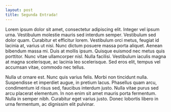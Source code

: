 ```yaml
---
layout: post
title: Segunda Entrada!
---
```


Lorem ipsum dolor sit amet, consectetur adipiscing elit. Integer vel ipsum urna. Vestibulum molestie mauris sed interdum semper. Vestibulum sed dolor quam. Curabitur et efficitur lorem. Vestibulum orci metus, feugiat id lacinia at, varius ut nisi. Nunc dictum posuere massa porta aliquet. Aenean bibendum massa mi. Duis at mollis ipsum. Quisque euismod nec metus quis porttitor. Nunc vitae ullamcorper nisl. Nulla facilisi. Vestibulum iaculis magna at magna scelerisque, ac lacinia leo scelerisque. Sed eros elit, tempus vel accumsan vitae, commodo nec tellus.

Nulla ut ornare est. Nunc quis varius felis. Morbi non tincidunt nulla. Suspendisse et imperdiet augue, in pretium lacus. Phasellus quam arcu, condimentum id risus sed, faucibus interdum justo. Nulla vitae purus sed arcu placerat elementum. In non enim sit amet mauris porta fermentum. Nulla in semper nibh. Curabitur eget varius justo. Donec lobortis libero in urna fermentum, ac dignissim elit pulvinar. 
